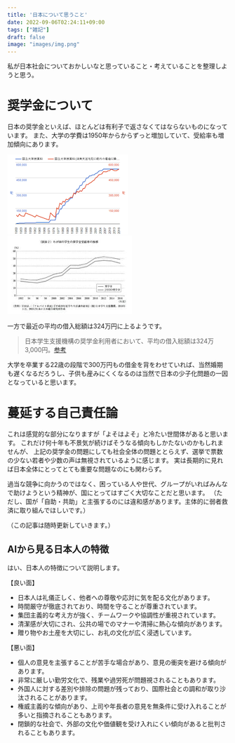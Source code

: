 ```yaml
---
title: '日本について思うこと'
date: 2022-09-06T02:24:11+09:00
tags: ["雑記"]
draft: false
image: "images/img.png"
---
```

私が日本社会についておかしいなと思っていること・考えていることを整理しようと思う。

# 奨学金について
日本の奨学金といえば、ほとんどは有利子で返さなくてはならないものになっています。
また、大学の学費は1950年からからずっと増加していて、受給率も増加傾向にあります。

![学費の推移](./images/japanese_tuition_fee.png)
![奨学金受給率の推移](./images/receipt_rate.png)

一方で最近の平均の借入総額は324万円に上るようです。

>日本学生支援機構の奨学金利用者において、平均の借入総額は324万3,000円。[参考](https://magazine.aruhi-corp.co.jp/0000-5086/#:~:text=%E5%80%9F%E5%85%A5%E7%B7%8F%E9%A1%8D%E3%81%AA%E3%81%A9%E3%81%AE%E5%B9%B3%E5%9D%87%E9%A1%8D%E3%81%AF&text=%E6%97%A5%E6%9C%AC%E5%AD%A6%E7%94%9F%E6%94%AF%E6%8F%B4%E6%A9%9F%E6%A7%8B%E3%81%AE%E5%A5%A8%E5%AD%A6%E9%87%91%E5%88%A9%E7%94%A8%E8%80%85%E3%81%AB%E3%81%8A%E3%81%84%E3%81%A6,%E4%BB%A5%E4%B8%8A%E3%82%92%E5%8D%A0%E3%82%81%E3%81%A6%E3%81%84%E3%81%BE%E3%81%99%E3%80%82)

大学を卒業する22歳の段階で300万円もの借金を背をわせていれば、当然婚期も遅くなるだろうし、子供も産みにくくなるのは当然で日本の少子化問題の一因となっていると思います。

# 蔓延する自己責任論

これは感覚的な部分になりますが「よそはよそ」と冷たい世間体があると思います。
これだけ何十年も不景気が続けばそうなる傾向もしかたないのかもしれませんが、
上記の奨学金の問題にしても社会全体の問題ととらえず、選挙で票数の少ない若者や少数の声は無視されているように感じます。
実は長期的に見れば日本全体にとってとても重要な問題なのにも関わらず。

過当な競争に向かうのではなく、困っている人や世代、グループがいればみんなで助けようという精神が、国にとってはすごく大切なことだと思います。
（ただし、国が「自助・共助」と主張するのには違和感があります。主体的に弱者救済に取り組んでほしいです。）

（この記事は随時更新していきます。）

## AIから見る日本人の特徴

はい、日本人の特徴について説明します。

【良い面】 
- 日本人は礼儀正しく、他者への尊敬や応対に気を配る文化があります。
- 時間厳守が徹底されており、時間を守ることが尊重されています。
- 集団主義的な考え方が強く、チームワークや協調性が重視されています。
- 清潔感が大切にされ、公共の場でのマナーや清掃に熱心な傾向があります。
- 贈り物やお土産を大切にし、お礼の文化が広く浸透しています。

【悪い面】
- 個人の意見を主張することが苦手な場合があり、意見の衝突を避ける傾向があります。
- 非常に厳しい勤労文化で、残業や過労死が問題視されることもあります。
- 外国人に対する差別や排除の問題が残っており、国際社会との調和が取り沙汰されることがあります。
- 権威主義的な傾向があり、上司や年長者の意見を無条件に受け入れることが多いと指摘されることもあります。
- 閉鎖的な社会で、外部の文化や価値観を受け入れにくい傾向があると批判されることもあります。
